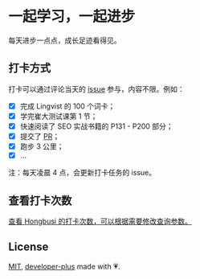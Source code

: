 # 一起学习，一起进步

每天进步一点点，成长足迹看得见。

## 打卡方式

打卡可以通过评论当天的 [issue](https://github.com/developer-plus/learn-together/issues) 参与，内容不限。例如：

- [x] 完成 Lingvist 的 100 个词卡；
- [x] 学完崔大测试课第 1 节；
- [x] 快速阅读了 SEO 实战书籍的 P131 - P200 部分；
- [x] 提交了 [PR](https://github.com/natemoo-re/clack/pull/38)；
- [x] 跑步 3 公里；
- [x] ...

注：每天凌晨 4 点，会更新打卡任务的 issue。

## 查看打卡次数

[查看 Hongbusi 的打卡次数，可以根据需要修改查询参数。](https://github.com/developer-plus/learn-together/issues?q=is:issue+is:open+commenter:Hongbusi)

## License

[MIT](./LICENSE), [developer-plus](https://github.com/developer-plus) made with 💗.
